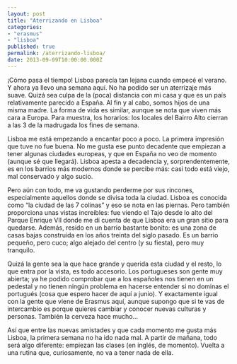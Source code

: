 ```yaml
---
layout: post
title: "Aterrizando en Lisboa"
categories:
- "erasmus"
- "lisboa"
published: true
permalink: /aterrizando-lisboa/
date: 2013-09-09T10:00:00.000Z
---
```

¡Cómo pasa el tiempo! Lisboa parecía tan lejana cuando empecé el verano. Y ahora ya llevo una semana aquí. No ha podido ser un aterrizaje más suave. Quizá sea culpa de la (poca) distancia con mi casa y que es un país relativamente parecido a España. Al fin y al cabo, somos hijos de una misma madre. La forma de vida es similar, aunque se nota que viven más cara a Europa. Para muestra, los horarios: los locales del Bairro Alto cierran a las 3 de la madrugada los fines de semana.
  
Lisboa me está empezando a encantar poco a poco. La primera impresión que tuve no fue buena. No me gusta ese punto decadente que empiezan a tener algunas ciudades europeas, y que en España no veo de momento (aunque sé que llegará). Lisboa apesta a decadencia y, sorprendentemente, es en los barrios más modernos donde se percibe más: casi todo está viejo, mal conservado y algo sucio.
  
Pero aún con todo, me va gustando perderme por sus rincones, especialmente aquellos donde se divisa toda la ciudad. Lisboa es conocida como “la ciudad de las 7 colinas” y eso se nota en las piernas. Pero también proporciona unas vistas increíbles: fue viendo el Tajo desde lo alto del Parque Enrique VII donde me di cuenta de que Lisboa era un gran sitio para quedarse. Además, resido en un barrio bastante bonito: es una zona de casas bajas construida en los años treinta del siglo pasado. Es un barrio pequeño, pero cuco; algo alejado del centro (y su fiesta), pero muy tranquilo.
  
Quizá la gente sea la que hace grande y querida esta ciudad y el resto, lo que entra por la vista, es todo accesorio. Los portugueses son gente muy abierta; ya he podido comprobar que a los españoles nos tienen en un pedestal y no tienen ningún problema en hacerse entender si no dominas el portugués (cosa que espero hacer de aquí a junio). Y exactamente igual con la gente que viene de Erasmus aquí, aunque supongo que si te vas de intercambio es porque quieres cambiar y conocer nuevas culturas y personas. También la cerveza hace mucho…
  
Así que entre las nuevas amistades y que cada momento me gusta más Lisboa, la primera semana no ha ido nada mal. A partir de mañana, todo será algo diferente: empiezan las clases (en inglés, de momento). Vuelta a una rutina que, curiosamente, no va a tener nada de ella.
